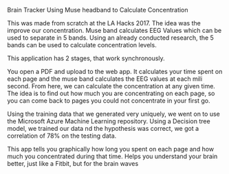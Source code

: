 Brain Tracker Using Muse headband to Calculate Concentration

This was made from scratch at the LA Hacks 2017. The idea was the improve our concentration. Muse band calculates EEG Values which can be used to separate in 5 bands. Using an already conducted research, the 5 bands can be used to calculate concentration levels.

This application has 2 stages, that work synchronously.

You open a PDF and upload to the web app. It calculates your time spent on each page and the muse band calculates the EEG values at each mili second. From here, we can calculate the concentration at any given time. The idea is to find out how much you are concentrating on each page, so you can come back to pages you could not concentrate in your first go.

Using the training data that we generated very uniquely, we went on to use the Microsoft Azure Machine Learning repository. Using a Decision tree model, we trained our data nd the hypothesis was correct, we got a correlation of 78% on the testing data.

This app tells you graphically how long you spent on each page and how much you concentrated during that time. Helps you understand your brain better, just like a Fitbit, but for the brain waves
